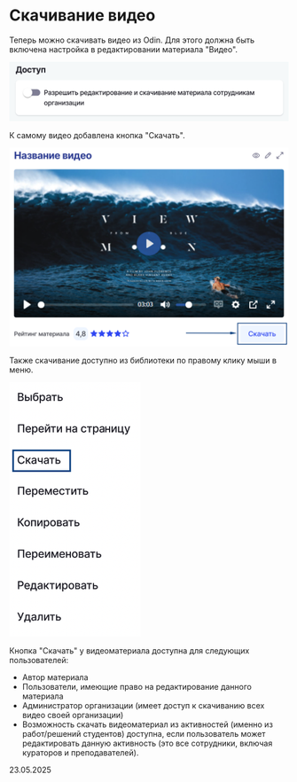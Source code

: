 # Скачивание видео

Теперь можно скачивать видео из Odin. Для этого должна быть включена настройка в редактировании материала "Видео".

![](<../../.gitbook/assets/image (368).png>)

К самому видео добавлена кнопка "Скачать".

![](<../../.gitbook/assets/image (369).png>)

Также скачивание доступно из библиотеки по правому клику мыши в меню.

![](<../../.gitbook/assets/image (370).png>)

Кнопка "Скачать" у видеоматериала доступна для следующих пользователей:

* Автор материала
* Пользователи, имеющие право на редактирование данного материала
* Администратор организации (имеет доступ к скачиванию всех видео своей организации)
* Возможность скачать видеоматериал из активностей (именно из работ/решений студентов) доступна, если пользователь может редактировать данную активность (это все сотрудники, включая кураторов и преподавателей).

23.05.2025
